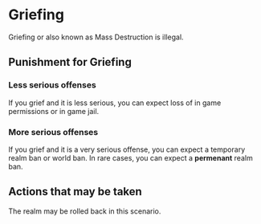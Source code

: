 # Griefing

Griefing or also known as Mass Destruction is illegal.

## Punishment for Griefing

### Less serious offenses

If you grief and it is less serious, you can expect loss of in game permissions or in game jail.

### More serious offenses

If you grief and it is a very serious offense, you can expect a temporary realm ban or world ban. In rare cases, you can expect a **permenant** realm ban.

## Actions that may be taken

The realm may be rolled back in this scenario.
